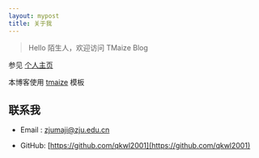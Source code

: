 ```yaml
---
layout: mypost
title: 关于我
---
```


> Hello 陌生人，欢迎访问 TMaize Blog

参见 [个人主页](http://info.jimacs.com)

本博客使用 [tmaize](https://github.com/TMaize/tmaize-blog) 模板

## 联系我

- Email&nbsp;: [zjumaji@zju.edu.cn](mailto:zjumaji@zju.edu.cn)

- GitHub: [https://github.com/qkwl2001](https://github.com/qkwl2001)
